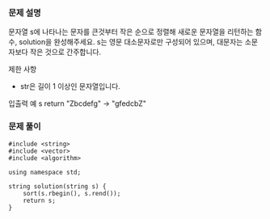 ### 문제 설명

문자열 s에 나타나는 문자를 큰것부터 작은 순으로 정렬해 새로운 문자열을 리턴하는 함수, solution을 완성해주세요.
s는 영문 대소문자로만 구성되어 있으며, 대문자는 소문자보다 작은 것으로 간주합니다.

제한 사항

- str은 길이 1 이상인 문자열입니다.

입출력 예
s return
"Zbcdefg" -> "gfedcbZ"

### 문제 풀이

```
#include <string>
#include <vector>
#include <algorithm>

using namespace std;

string solution(string s) {
    sort(s.rbegin(), s.rend());
    return s;
}
```
